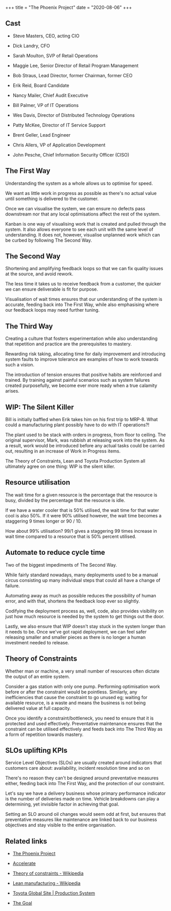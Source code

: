 +++
title = "The Phoenix Project"
date = "2020-08-06"
+++

## Cast

*   Steve Masters, CEO, acting CIO
    
*   Dick Landry, CFO
    
*   Sarah Moulton, SVP of Retail Operations
    
*   Maggie Lee, Senior Director of Retail Program Management
    
*   Bob Straus, Lead Director, former Chairman, former CEO
    
*   Erik Reid, Board Candidate
    
*   Nancy Mailer, Chief Audit Executive
    
*   Bill Palmer, VP of IT Operations
    
*   Wes Davis, Director of Distributed Technology Operations
    
*   Patty McKee, Director of IT Service Support
    
*   Brent Geller, Lead Engineer
    
*   Chris Allers, VP of Application Development
    
*   John Pesche, Chief Information Security Officer (CISO)
    

## The First Way

Understanding the system as a whole allows us to optimise for speed.

We want as little work in progress as possible as there's no actual value until something is delivered to the customer.

Once we can visualise the system, we can ensure no defects pass downstream nor that any local optimisations affect the rest of the system.

Kanban is one way of visualising work that is created and pulled through the system. It also allows everyone to see each unit with the same level of understanding. It does not, however, visualise unplanned work which can be curbed by following The Second Way.

## The Second Way

Shortening and amplifying feedback loops so that we can fix quality issues at the source, and avoid rework.

The less time it takes us to receive feedback from a customer, the quicker we can ensure deliverable is fit for purpose.

Visualisation of wait times ensures that our understanding of the system is accurate, feeding back into The First Way, while also emphasising where our feedback loops may need further tuning.

## The Third Way

Creating a culture that fosters experimentation while also understanding that repetition and practice are the prerequisites to mastery.

Rewarding risk taking, allocating time for daily improvement and introducing system faults to improve tolerance are examples of how to work towards such a vision.

The introduction of tension ensures that positive habits are reinforced and trained. By training against painful scenarios such as system failures created purposefully, we become ever more ready when a true calamity arises.

## WIP: The Silent Killer

Bill is initially baffled when Erik takes him on his first trip to MRP-8. What could a manufacturing plant possibly have to do with IT operations?!

The plant used to be stack with orders in progress, from floor to ceiling. The original supervisor, Mark, was rubbish at releasing work into the system. As a result, work would be introduced before any actual tasks could be carried out, resulting in an increase of Work in Progress items.

The Theory of Constraints, Lean and Toyota Production System all ultimately agree on one thing: WIP is the silent killer.

## Resource utilisation

The wait time for a given resource is the percentage that the resource is busy, divided by the percentage that the resource is idle.

If we have a water cooler that is 50% utilised, the wait time for that water cool is also 50%. If it were 90% utilised however, the wait time becomes a staggering 9 times longer or 90 / 10.

How about 99% utilisation? 99/1 gives a staggering 99 times increase in wait time compared to a resource that is 50% percent utilised.

## Automate to reduce cycle time

Two of the biggest impediments of The Second Way.

While fairly standard nowadays, many deployments used to be a manual circus consisting up many individual steps that could all have a change of failure.

Automating away as much as possible reduces the possibility of human error, and with that, shortens the feedback loop ever so slightly.

Codifying the deployment process as, well, code, also provides visibility on just how much resource is needed by the system to get things out the door.

Lastly, we also ensure that WIP doesn't stay stuck in the system longer than it needs to be. Once we've got rapid deployment, we can feel safer releasing smaller and smaller pieces as there is no longer a human investment needed to release.

## Theory of Constraints

Whether man or machine, a very small number of resources often dictate the output of an entire system.

Consider a gas station with only one pump. Performing optimisation work before or after the constraint would be pointless. Similarly, any inefficiencies that cause the constraint to go unused eg; waiting for available resource, is a waste and means the business is not being delivered value at full capacity.

Once you identify a constraint/bottleneck, you need to ensure that it is protected and used effectively. Preventative maintenance ensures that the constraint can be utilised effectively and feeds back into The Third Way as a form of repetition towards mastery.

## SLOs uplifting KPIs

Service Level Objectives (SLOs) are usually created around indicators that customers care about: availability, incident resolution time and so on

There's no reason they can't be designed around preventative measures either, feeding back into The First Way, and the protection of our constraint.

Let's say we have a delivery business whose primary performance indicator is the number of deliveries made on time. Vehicle breakdowns can play a determining, yet invisible factor in achieving that goal.

Setting an SLO around oil changes would seem odd at first, but ensures that preventative measures like maintenance are linked back to our business objectives and stay visible to the entire organisation.

## Related links

*   [The Phoenix Project](https://www.goodreads.com/book/show/17255186-the-phoenix-project)
    
*   [Accelerate](https://www.goodreads.com/book/show/35747076-accelerate)
    
*   [Theory of constraints - Wikipedia](https://en.wikipedia.org/wiki/Theory_of_constraints)
    
*   [Lean manufacturing - Wikipedia](https://en.wikipedia.org/wiki/Lean_manufacturing)
    
*   [Toyota Global Site | Production System](https://www.toyota-global.com/company/vision_philosophy/toyota_production_system/)
    
*   [The Goal](https://www.goodreads.com/book/show/113934.The_Goal)